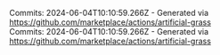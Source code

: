 Commits: 2024-06-04T10:10:59.266Z - Generated via https://github.com/marketplace/actions/artificial-grass
<br>
Commits: 2024-06-04T10:10:59.266Z - Generated via https://github.com/marketplace/actions/artificial-grass
<br>
